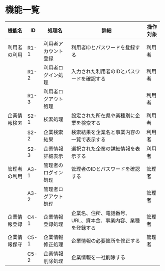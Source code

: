 # 機能一覧
|機能名|ID|処理名|詳細|操作対象|
|--|--|--|--|--|
|利用者の利用|R1-1|利用者アカウント登録|利用者IDとパスワードを登録する|利用者|
||R1-2|利用者ログイン処理|入力された利用者のIDとパスワードを確認する|利用者|
||R1-3|利用者ログアウト処理||利用者|
|企業情報検索|S2-1|検索処理|設定された所在県や業種別に企業を検索する|利用者|
||S2-2|企業検索結果|検索結果を企業名と事業内容の一覧で表示する|利用者|
||S2-3|企業情報詳細表示|選択された企業の詳細情報を表示する|利用者|
|管理者の利用|A3-1|管理者のログイン処理|管理者のIDとパスワードを確認する|管理者|
||A3-2|管理者ログアウト処理||管理者|
|企業情報登録|C4-1|企業情報登録処理|企業名、住所、電話番号、URL、資本金、事業内容、業種を登録する|管理者|
|企業情報保守|C5-1|企業情報修正処理|企業情報の必要箇所を修正する|管理者|
||C5-2|企業情報削除処理|企業情報を一社削除する||